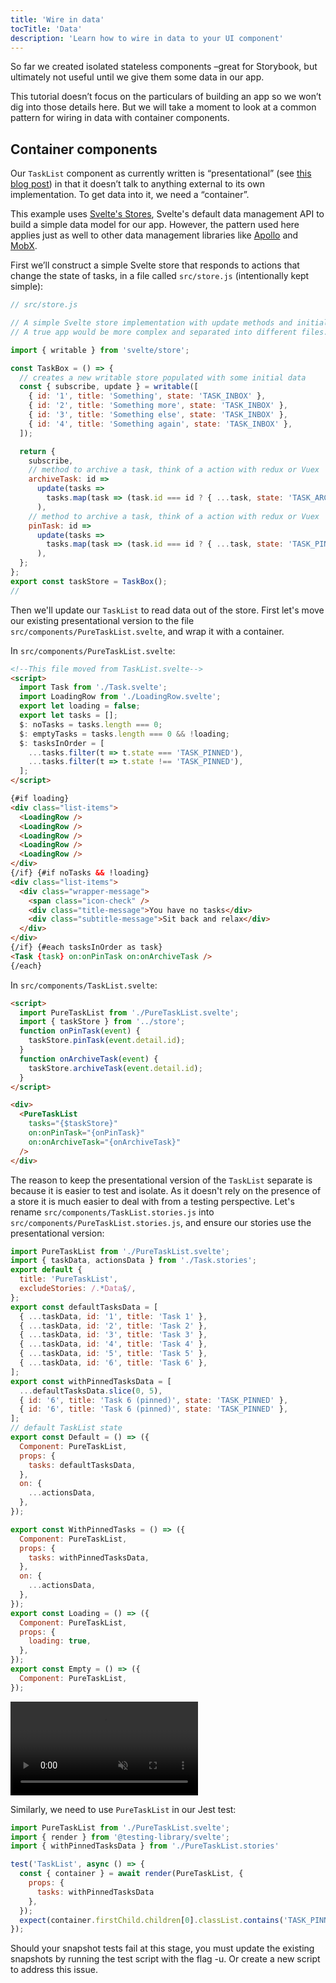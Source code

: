 ```yaml
---
title: 'Wire in data'
tocTitle: 'Data'
description: 'Learn how to wire in data to your UI component'
---
```


So far we created isolated stateless components –great for Storybook, but ultimately not useful until we give them some data in our app.

This tutorial doesn’t focus on the particulars of building an app so we won’t dig into those details here. But we will take a moment to look at a common pattern for wiring in data with container components.

## Container components

Our `TaskList` component as currently written is “presentational” (see [this blog post](https://medium.com/@dan_abramov/smart-and-dumb-components-7ca2f9a7c7d0)) in that it doesn’t talk to anything external to its own implementation. To get data into it, we need a “container”.

This example uses [Svelte's Stores](https://svelte.dev/docs#svelte_store), Svelte's default data management API to build a simple data model for our app. However, the pattern used here applies just as well to other data management libraries like [Apollo](https://www.apollographql.com/client/) and [MobX](https://mobx.js.org/).

First we’ll construct a simple Svelte store that responds to actions that change the state of tasks, in a file called `src/store.js` (intentionally kept simple):

```javascript
// src/store.js

// A simple Svelte store implementation with update methods and initial data.
// A true app would be more complex and separated into different files.

import { writable } from 'svelte/store';

const TaskBox = () => {
  // creates a new writable store populated with some initial data
  const { subscribe, update } = writable([
    { id: '1', title: 'Something', state: 'TASK_INBOX' },
    { id: '2', title: 'Something more', state: 'TASK_INBOX' },
    { id: '3', title: 'Something else', state: 'TASK_INBOX' },
    { id: '4', title: 'Something again', state: 'TASK_INBOX' },
  ]);

  return {
    subscribe,
    // method to archive a task, think of a action with redux or Vuex
    archiveTask: id =>
      update(tasks =>
        tasks.map(task => (task.id === id ? { ...task, state: 'TASK_ARCHIVED' } : task))
      ),
    // method to archive a task, think of a action with redux or Vuex
    pinTask: id =>
      update(tasks =>
        tasks.map(task => (task.id === id ? { ...task, state: 'TASK_PINNED' } : task))
      ),
  };
};
export const taskStore = TaskBox();
//
```

Then we'll update our `TaskList` to read data out of the store. First let's move our existing presentational version to the file `src/components/PureTaskList.svelte`, and wrap it with a container.

In `src/components/PureTaskList.svelte`:

```html
<!--This file moved from TaskList.svelte-->
<script>
  import Task from './Task.svelte';
  import LoadingRow from './LoadingRow.svelte';
  export let loading = false;
  export let tasks = [];
  $: noTasks = tasks.length === 0;
  $: emptyTasks = tasks.length === 0 && !loading;
  $: tasksInOrder = [
    ...tasks.filter(t => t.state === 'TASK_PINNED'),
    ...tasks.filter(t => t.state !== 'TASK_PINNED'),
  ];
</script>

{#if loading}
<div class="list-items">
  <LoadingRow />
  <LoadingRow />
  <LoadingRow />
  <LoadingRow />
  <LoadingRow />
</div>
{/if} {#if noTasks && !loading}
<div class="list-items">
  <div class="wrapper-message">
    <span class="icon-check" />
    <div class="title-message">You have no tasks</div>
    <div class="subtitle-message">Sit back and relax</div>
  </div>
</div>
{/if} {#each tasksInOrder as task}
<Task {task} on:onPinTask on:onArchiveTask />
{/each}
```

In `src/components/TaskList.svelte`:

```html
<script>
  import PureTaskList from './PureTaskList.svelte';
  import { taskStore } from '../store';
  function onPinTask(event) {
    taskStore.pinTask(event.detail.id);
  }
  function onArchiveTask(event) {
    taskStore.archiveTask(event.detail.id);
  }
</script>

<div>
  <PureTaskList
    tasks="{$taskStore}"
    on:onPinTask="{onPinTask}"
    on:onArchiveTask="{onArchiveTask}"
  />
</div>
```

The reason to keep the presentational version of the `TaskList` separate is because it is easier to test and isolate. As it doesn't rely on the presence of a store it is much easier to deal with from a testing perspective. Let's rename `src/components/TaskList.stories.js` into `src/components/PureTaskList.stories.js`, and ensure our stories use the presentational version:

```javascript
import PureTaskList from './PureTaskList.svelte';
import { taskData, actionsData } from './Task.stories';
export default {
  title: 'PureTaskList',
  excludeStories: /.*Data$/,
};
export const defaultTasksData = [
  { ...taskData, id: '1', title: 'Task 1' },
  { ...taskData, id: '2', title: 'Task 2' },
  { ...taskData, id: '3', title: 'Task 3' },
  { ...taskData, id: '4', title: 'Task 4' },
  { ...taskData, id: '5', title: 'Task 5' },
  { ...taskData, id: '6', title: 'Task 6' },
];
export const withPinnedTasksData = [
  ...defaultTasksData.slice(0, 5),
  { id: '6', title: 'Task 6 (pinned)', state: 'TASK_PINNED' },
  { id: '6', title: 'Task 6 (pinned)', state: 'TASK_PINNED' },
];
// default TaskList state
export const Default = () => ({
  Component: PureTaskList,
  props: {
    tasks: defaultTasksData,
  },
  on: {
    ...actionsData,
  },
});

export const WithPinnedTasks = () => ({
  Component: PureTaskList,
  props: {
    tasks: withPinnedTasksData,
  },
  on: {
    ...actionsData,
  },
});
export const Loading = () => ({
  Component: PureTaskList,
  props: {
    loading: true,
  },
});
export const Empty = () => ({
  Component: PureTaskList,
});
```

<video autoPlay muted playsInline loop>
  <source
    src="/intro-to-storybook/finished-tasklist-states.mp4"
    type="video/mp4"
  />
</video>

Similarly, we need to use `PureTaskList` in our Jest test:

```js
import PureTaskList from './PureTaskList.svelte';
import { render } from '@testing-library/svelte';
import { withPinnedTasksData } from './PureTaskList.stories'

test('TaskList', async () => {
  const { container } = await render(PureTaskList, {
    props: {
      tasks: withPinnedTasksData
    },
  });
  expect(container.firstChild.children[0].classList.contains('TASK_PINNED')).toBe(true);
});
```

<div class="aside">Should your snapshot tests fail at this stage, you must update the existing snapshots by running the test script with the flag -u. Or create a new script to address this issue.</div>
